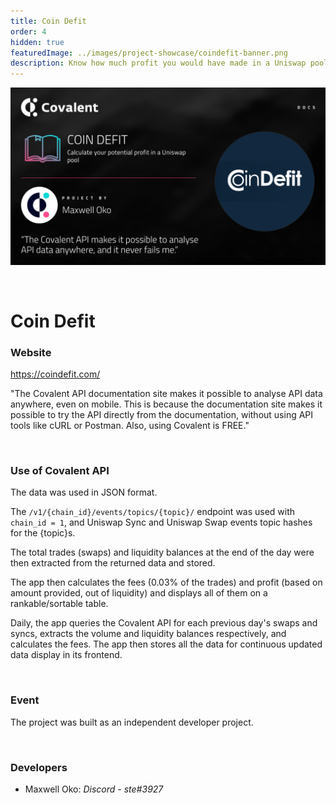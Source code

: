 ```yaml
---
title: Coin Defit
order: 4
hidden: true
featuredImage: ../images/project-showcase/coindefit-banner.png
description: Know how much profit you would have made in a Uniswap pool
---
```


![Coin Defit Banner](../images/project-showcase/coindefit-banner.png)

&nbsp;
# Coin Defit

### Website
https://coindefit.com/

<Aside>

"The Covalent API documentation site makes it possible to analyse API data anywhere, even on mobile. This is because the documentation site makes it possible to try the API directly from the documentation, without using API tools like cURL or Postman. Also, using Covalent is FREE."

</Aside>

&nbsp;
### Use of Covalent API
The data was used in JSON format.

The `/v1/{chain_id}/events/topics/{topic}/` endpoint was used with `chain_id = 1`, and Uniswap Sync and Uniswap Swap events topic hashes for the {topic}s.

The total trades (swaps) and liquidity balances at the end of the day were then extracted from the returned data and stored.

The app then calculates the fees (0.03% of the trades) and profit (based on amount provided, out of liquidity) and displays all of them on a rankable/sortable table.

Daily, the app queries the Covalent API for each previous day's swaps and syncs, extracts the volume and liquidity balances respectively, and calculates the fees. The app then stores all the data for continuous updated data display in its frontend.

&nbsp;
### Event
The project was built as an independent developer project. 

&nbsp;
### Developers

- Maxwell Oko: *Discord - ste#3927*

